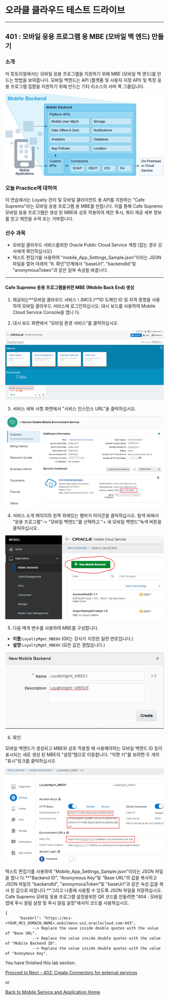 # 오라클 클라우드 테스트 드라이브 #
-----
## 401 : 모바일 응용 프로그램 용 MBE (모바일 백 엔드) 만들기 ##


### 소개 ###
이 튜토리얼에서는 모바일 응용 프로그램을 지원하기 위해 MBE (모바일 백 엔드)를 만드는 방법을 보여줍니다. 모바일 백엔드는 API (플랫폼 및 사용자 지정 API) 및 특정 응용 프로그램 집합을 지원하기 위해 만드는 기타 리소스의 서버 쪽 그룹입니다. 

![](../../common/images/mobile/long/mcsgs_dt_015_mobile_bkend.png)


### 오늘 Practice에 대하여 ###
이 연습에서는 Loyalty 관리 및 모바일 클라이언트 용 API를 지원하는 &quot;Cafe Supremo&quot;라는 모바일 응용 프로그램 용 MBE를 만듭니다. 이를 통해 Cafe Supremo 모바일 응용 프로그램은 생성 된 MBE와 상호 작용하여 제안 푸시, 쿼리 제공 세부 정보를 얻고 제안을 수락 또는 거부합니다. 

### 선수 과목 ###

- 모바일 클라우드 서비스를위한 Oracle Public Cloud Service 계정 (없는 경우 강사에게 확인하십시오) 
- 텍스트 편집기를 사용하여 &quot;mobile_App_Settings_Sample.json&quot;이라는 JSON 파일을 열어 아래의 &quot;6. 확인&quot;단계에서 &quot;baseUrl&quot;, &quot;backendId&quot;및 &quot;anonymousToken&quot;과 같은 일부 속성을 바꿉니다. 

----


#### Cafe Supremo 응용 프로그램을위한 MBE (Mobile Back End) 생성 

1. 제공되는**모바일 클라우드 서비스 \ (MCS \)**ID 도메인 ID 및 자격 증명을 사용하여 모바일 클라우드 서비스에 로그인하십시오. 대시 보드를 사용하여 Mobile Cloud Service Console을 엽니 다. 

2. 대시 보드 화면에서 &quot;모바일 환경 서비스&quot;를 클릭하십시오. 

![](../../common/images/mobile/long/400-MobileEnvService.png)


3. 서비스 세부 사항 화면에서 &quot;서비스 인스턴스 URL&quot;을 클릭하십시오. 

![](../../common/images/mobile/long/400-MCS_ServiceInstanceURL.png)


4. 서비스 소개 페이지의 왼쪽 위에있는 햄버거 아이콘을 클릭하십시오. 탐색 바에서 &quot;응용 프로그램&quot;-> &quot;모바일 백엔드&quot;를 선택하고 &quot;+ 새 모바일 백엔드&quot;녹색 버튼을 클릭하십시오. 

![](../../common/images/mobile/long/400-New_MBE.png)


5. 다음 매개 변수를 사용하여 MBE를 구성합니다. 
+ **이름**:`LoyaltyMgmt_MBE0X` (0X는 강사가 지정한 일련 번호입니다.) 
+ **설명**:`LoyaltyMgmt_MBE0X` (모든 값은 괜찮습니다.) 

![](../../common/images/mobile/long/400-New_MBE_name_desc.png)


6. 확인 

모바일 백엔드가 생성되고 MBE와 상호 작용할 때 사용해야하는 모바일 백엔드 ID 등이 표시되는 새로 생성 된 MBE의 &quot;설정&quot;탭으로 이동합니다. &quot;익명 키&quot;를 보려면 두 개의 &quot;표시&quot;링크를 클릭하십시오. 

![](../../common/images/mobile/long/400-MBE_settings.png)


텍스트 편집기를 사용하여 &quot;Mobile_App_Settings_Sample.json&quot;이라는 JSON 파일을 엽니 다.**&quot;Backend ID&quot;, &quot;Anonymous Key&quot;및 &quot;Base URL&quot;의 값을 복사하고 JSON 파일의 &quot;backendId&quot;, &quot;anonymousToken&quot;및 &quot;baseUrl&quot;과 같은 속성 값을 복사 된 값으로 바꿉니다.**그리고 나중에 사용할 수 있도록 JSON 파일을 저장하십시오. Cafe Supremo 모바일 응용 프로그램 설정을위한 QR 코드를 만들려면 &quot;404 : 모바일 앱에 푸시 알림 설정 및 푸시 알림 설정&quot;에서이 코드를 사용하십시오. 

```
{
      "baseUrl": "https://mcs-<YOUR_MCS_DOMAIN_NAME>.mobileenv.us2.oraclecloud.com:443",
            --> Replace the vaue inside double quotes with the value of "Base URL".
            --> Replace the value inside double quotes with the value of "Mobile Backend ID".
            --> Replace the value inside double quotes with the value of "Anonymous Key".
```


You have finished this lab section.

[Procced to Next - 402: Create Connectors for external services](402-MobileLab.md)

or

[Back to Mobile Serivce and Application Home](README.md)
